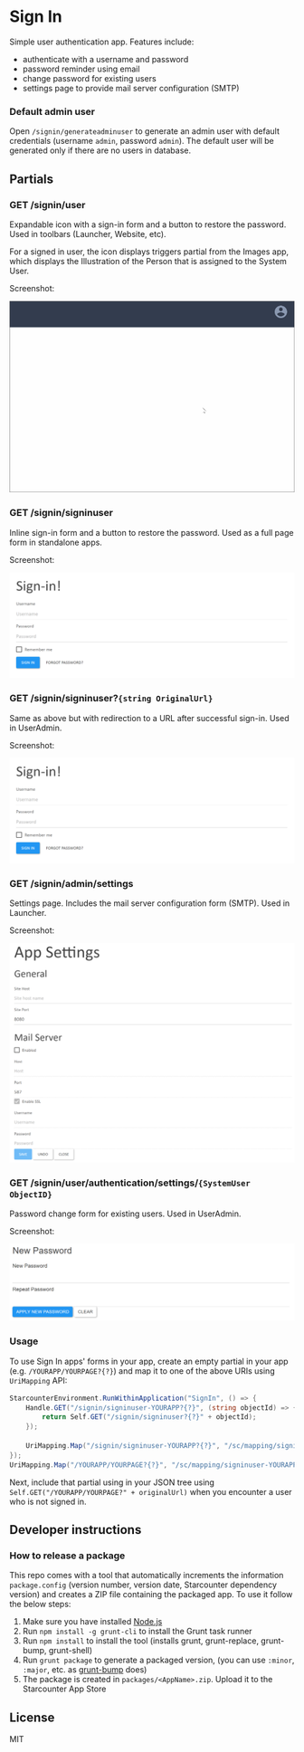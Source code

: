 Sign In
=========

Simple user authentication app. Features include:

- authenticate with a username and password
- password reminder using email
- change password for existing users
- settings page to provide mail server configuration (SMTP)

### Default admin user

Open `/signin/generateadminuser` to generate an admin user with default credentials (username `admin`, password `admin`). The default user will be generated only if there are no users in database.

## Partials

### GET /signin/user

Expandable icon with a sign-in form and a button to restore the password. Used in toolbars (Launcher, Website, etc).

For a signed in user, the icon displays triggers partial from the Images app, which displays the Illustration of the Person that is assigned to the System User.

Screenshot:

![image](docs/screenshot-signin-user.gif)

### GET /signin/signinuser

Inline sign-in form and a button to restore the password. Used as a full page form in standalone apps.

Screenshot:

![image](docs/screenshot-signin-signinuser.png)

### GET /signin/signinuser?`{string OriginalUrl}`

Same as above but with redirection to a URL after successful sign-in. Used in UserAdmin.

Screenshot:

![image](docs/screenshot-signin-signinuser.png)

### GET /signin/admin/settings

Settings page. Includes the mail server configuration form (SMTP). Used in Launcher.

Screenshot:

![image](docs/screenshot-signin-admin-settings.png)

### GET /signin/user/authentication/settings/`{SystemUser ObjectID}`

Password change form for existing users. Used in UserAdmin.

Screenshot:

![image](docs/screenshot-signin-user-authentication-settings.png)

### Usage

To use Sign In apps' forms in your app, create an empty partial in your app (e.g. `/YOURAPP/YOURPAGE?{?}`) and map it to one of the above URIs using `UriMapping` API:

```cs
StarcounterEnvironment.RunWithinApplication("SignIn", () => {
    Handle.GET("/signin/signinuser-YOURAPP?{?}", (string objectId) => {
        return Self.GET("/signin/signinuser?{?}" + objectId);
    });

    UriMapping.Map("/signin/signinuser-YOURAPP?{?}", "/sc/mapping/signinuser-YOURAPP?{?}");
});
UriMapping.Map("/YOURAPP/YOURPAGE?{?}", "/sc/mapping/signinuser-YOURAPP?{?}");
```

Next, include that partial using in your JSON tree using `Self.GET("/YOURAPP/YOURPAGE?" + originalUrl)` when you encounter a user who is not signed in.

## Developer instructions

### How to release a package

This repo comes with a tool that automatically increments the information `package.config` (version number, version date, Starcounter dependency version) and creates a ZIP file containing the packaged app. To use it follow the below steps:

1. Make sure you have installed [Node.js](https://nodejs.org/)
2. Run `npm install -g grunt-cli` to install the Grunt task runner
2. Run `npm install` to install the tool (installs grunt, grunt-replace, grunt-bump, grunt-shell)
2. Run `grunt package` to generate a packaged version, (you can use `:minor`, `:major`, etc. as [grunt-bump](https://github.com/vojtajina/grunt-bump) does)
4. The package is created in `packages/<AppName>.zip`. Upload it to the Starcounter App Store

## License

MIT
